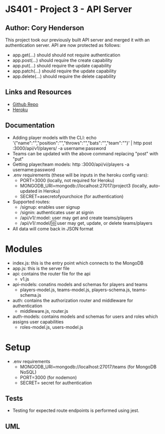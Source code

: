 # JS401 - Project 3 - API Server
## Author: Cory Henderson
This project took our previously built API server and merged it with an authentication server.  API are now protected as follows:

- app.get(...) should should not require authentication
- app.post(...) should require the create capability
- app.put(...) should require the update capability
- app.patch(...) should require the update capability
- app.delete(...) should require the delete capability

## Links and Resources
- [Github Repo](https://github.com/401-advanced-javascript-1/project3-api-server/tree/submission)
- [Heroku](https://mysterious-savannah-83587.herokuapp.com/)

## Documentation
- Adding player models with the CLI: echo '{"name":"<string>","position":"<string>","throws":"<string>","bats":"<string>","team":"<string>"}' | http post :3000/api/v1/players/ -a username:password
- Teams can be updated with the above command replacing "post" with "put"
- Getting player/team models: http :3000/api/vi/players -a username:password
- .env requirements (these will be inputs in the heroku config vars): 
    - PORT=3000 (locally, not required for Heroku)
    - MONGODB_URI=mongodb://localhost:27017/project3 (locally, auto-updated in Heroku)
    - SECRET=asecretofyourchoice (for authentication)
- Supported routes:
    - /signup: enables user signup
    - /signin: authenticates user at signin
    - /api/v1/:model: user may get and create teams/players
    - /api/v1/:model/:id: user may get, update, or delete teams/players
- All data will come back in JSON format

# Modules
- index.js: this is the entry point which connects to the MongoDB
- app.js: this is the server file
- api: contains the router file for the api
    - v1.js
- api-models: conatins models and schemas for players and teams
    - players-model.js, teams-model.js, players-schema.js, teams-schema.js
- auth: contains the authorization router and middleware for authentication
    - middleware.js, router.js
- auth-models: contains models and schemas for users and roles which assigns user capabilities
    - roles-model.js, users-model.js

# Setup
- .env requirements
    - MONGODB_URI=mongodb://localhost:27017/teams (for MongoDB NoSQL)
    - PORT=3000 (for nodemon)
    - SECRET= secret for authentication

## Tests
- Testing for expected route endpoints is performed using jest.

## UML
